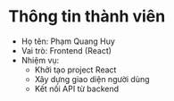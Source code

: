 # Thông tin thành viên


- Họ tên: Phạm Quang Huy  
- Vai trò: Frontend (React)  
- Nhiệm vụ:
  - Khởi tạo project React
  - Xây dựng giao diện người dùng
  - Kết nối API từ backend